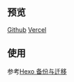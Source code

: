 ## 预览
[Github](https://haikesikejiqiang.github.io/jquery-html-snowjs)
[Vercel](https://jquery-html-snowjs.vercel.app)

## 使用
参考[Hexo 备份与迁移](https://sang.pub/posts/49510/)
